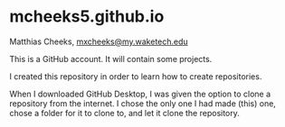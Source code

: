 # mcheeks5.github.io

Matthias Cheeks, mxcheeks@my.waketech.edu

This is a GitHub account. It will contain some projects.

I created this repository in order to learn how to create repositories.

When I downloaded GitHub Desktop, I was given the option to clone a repository from the internet. I chose the only one I had made (this) one, chose a folder for it to clone to, and let it clone the repository.